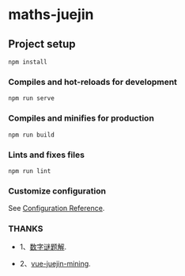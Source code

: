 # maths-juejin

## Project setup
```
npm install
```

### Compiles and hot-reloads for development
```
npm run serve
```

### Compiles and minifies for production
```
npm run build
```

### Lints and fixes files
```
npm run lint
```

### Customize configuration
See [Configuration Reference](https://cli.vuejs.org/config/).

### THANKS

- 1、[数字谜题解](https://juejin.cn/post/7067862481800003591).

- 2、[vue-juejin-mining](https://github.com/642134542/vue-juejin-mining).